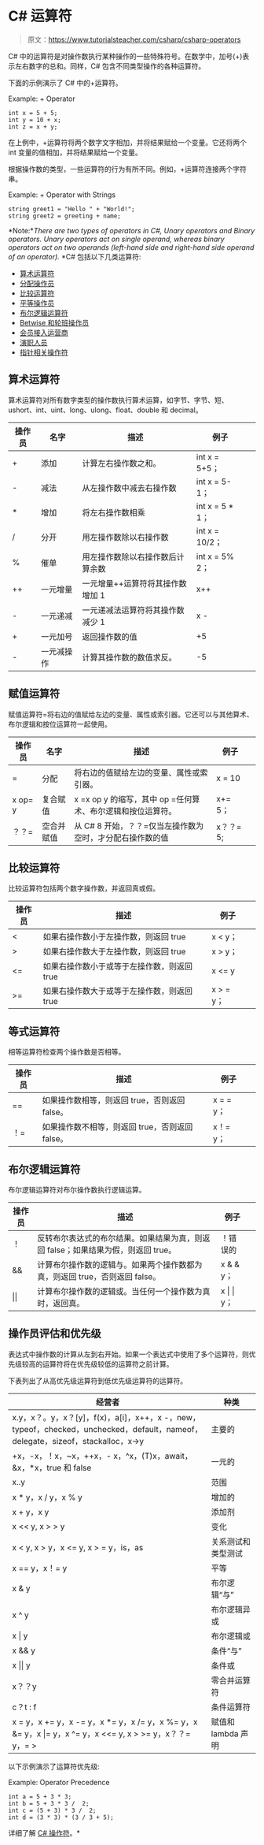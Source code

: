 # C# 运算符

> 原文：<https://www.tutorialsteacher.com/csharp/csharp-operators>

C# 中的运算符是对操作数执行某种操作的一些特殊符号。在数学中，加号(+)表示左右数字的总和。同样，C# 包含不同类型操作的各种运算符。

下面的示例演示了 C# 中的+运算符。

Example: + Operator

```
int x = 5 + 5;
int y = 10 + x;
int z = x + y; 
```

在上例中，+运算符将两个数字文字相加，并将结果赋给一个变量。它还将两个 int 变量的值相加，并将结果赋给一个变量。

根据操作数的类型，一些运算符的行为有所不同。例如，+运算符连接两个字符串。

Example: + Operator with Strings

```
string greet1 = "Hello " + "World!";
string greet2 = greeting + name; 
```

*Note:**There are two types of operators in C#, Unary operators and Binary operators. Unary operators act on single operand, whereas binary operators act on two operands (left-hand side and right-hand side operand of an operator).* *C# 包括以下几类运算符:

*   [算术运算符](#arithmetic-operators)
*   [分配操作员](#assignment-operators)
*   [比较运算符](#comparison-operators)
*   [平等操作员](#equality-operators)
*   [布尔逻辑运算符](#logical-operators)
*   [Betwise 和轮班操作员](https://docs.microsoft.com/en-us/dotnet/csharp/language-reference/operators/bitwise-and-shift-operators)
*   [会员接入运营商](https://docs.microsoft.com/en-us/dotnet/csharp/language-reference/operators/member-access-operators)
*   [演职人员](https://docs.microsoft.com/en-us/dotnet/csharp/language-reference/operators/type-testing-and-cast)
*   [指针相关操作符](https://docs.microsoft.com/en-us/dotnet/csharp/language-reference/operators/pointer-related-operators)

## 算术运算符

算术运算符对所有数字类型的操作数执行算术运算，如字节、字节、短、ushort、int、uint、long、ulong、float、double 和 decimal。

| 操作员 | 名字 | 描述 | 例子 |  |
| --- | --- | --- | --- | --- |
| + | 添加 | 计算左右操作数之和。 | int x = 5+5； |  |
| - | 减法 | 从左操作数中减去右操作数 | int x = 5-1； |  |
| * | 增加 | 将左右操作数相乘 | int x = 5 * 1； |  |
| / | 分开 | 用左操作数除以右操作数 | int x = 10/2； |  |
| % | 催单 | 用左操作数除以右操作数后计算余数 | int x = 5% 2； |  |
| ++ | 一元增量 | 一元增量++运算符将其操作数增加 1 | x++ |  |
| - | 一元递减 | 一元递减法运算符将其操作数减少 1 | x - |  |
| + | 一元加号 | 返回操作数的值 | +5 |  |
| - | 一元减操作 | 计算其操作数的数值求反。 | -5 |  |

## 赋值运算符

赋值运算符=将右边的值赋给左边的变量、属性或索引器。它还可以与其他算术、布尔逻辑和按位运算符一起使用。

| 操作员 | 名字 | 描述 | 例子 |  |
| --- | --- | --- | --- | --- |
| = | 分配 | 将右边的值赋给左边的变量、属性或索引器。 | x = 10 |  |
| x op= y | 复合赋值 | x =x op y 的缩写，其中 op =任何算术、布尔逻辑和按位运算符。 | x+= 5； |  |
| ？？= | 空合并赋值 | 从 C# 8 开始，？？=仅当左操作数为空时，才分配右操作数的值 | x？？= 5; |  |

## 比较运算符

比较运算符包括两个数字操作数，并返回真或假。

| 操作员 | 描述 | 例子 |  |
| --- | --- | --- | --- |
| < | 如果右操作数小于左操作数，则返回 true | x < y； |  |
| > | 如果右操作数大于左操作数，则返回 true | x > y； |  |
| <= | 如果右操作数小于或等于左操作数，则返回 true | x <= y |  |
| >= | 如果右操作数大于或等于左操作数，则返回 true | x > = y； |  |

## 等式运算符

相等运算符检查两个操作数是否相等。

| 操作员 | 描述 | 例子 |  |
| --- | --- | --- | --- |
| == | 如果操作数相等，则返回 true，否则返回 false。 | x = = y； |  |
| ！= | 如果操作数不相等，则返回 true，否则返回 false。 | x！= y； |  |

## 布尔逻辑运算符

布尔逻辑运算符对布尔操作数执行逻辑运算。

| 操作员 | 描述 | 例子 |  |
| --- | --- | --- | --- |
| ！ | 反转布尔表达式的布尔结果。如果结果为真，则返回 false；如果结果为假，则返回 true。 | ！错误的 |  |
| && | 计算布尔操作数的逻辑与。如果两个操作数都为真，则返回 true，否则返回 false。 | x & & y； |  |
| &#124;&#124; | 计算布尔操作数的逻辑或。当任何一个操作数为真时，返回真。 | x &#124; &#124; y； |  |

## 操作员评估和优先级

表达式中操作数的计算从左到右开始。如果一个表达式中使用了多个运算符，则优先级较高的运算符将在优先级较低的运算符之前计算。

下表列出了从高优先级运算符到低优先级运算符的运算符。

| 经营者 | 种类 |
| --- | --- |
| x.y，x？。y，x？[y]，f(x)，a[i]，x++，x -，new，typeof，checked，unchecked，default，nameof，delegate，sizeof，stackalloc，x->y | 主要的 |
| +x，-x，！x，~x，++x，- x，^x，(T)x，await，&x，*x，true 和 false | 一元的 |
| x..y | 范围 |
| x * y，x / y，x % y | 增加的 |
| x + y，x y | 添加剂 |
| x << y, x > > y | 变化 |
| x < y, x > y，x <= y, x > = y，is，as | 关系测试和类型测试 |
| x == y，x！= y | 平等 |
| x & y | 布尔逻辑“与” |
| x ^ y | 布尔逻辑异或 |
| x &#124; y | 布尔逻辑或 |
| x && y | 条件“与” |
| x &#124;&#124; y | 条件或 |
| x？？y | 零合并运算符 |
| c？t : f | 条件运算符 |
| x = y，x += y，x -= y，x *= y，x /= y，x %= y，x &= y，x &#124;= y，x ^= y，x <<= y, x > >= y，x？？= y，= > | 赋值和 lambda 声明 |

以下示例演示了运算符优先级:

Example: Operator Precedence

```
int a = 5 + 3 * 3;
int b = 5 + 3 * 3 /  2; 
int c = (5 + 3) * 3 /  2; 
int d = (3 * 3) * (3 / 3 + 5); 
```

详细了解 [C# 操作符](https://docs.microsoft.com/en-us/dotnet/csharp/language-reference/operators/)。*